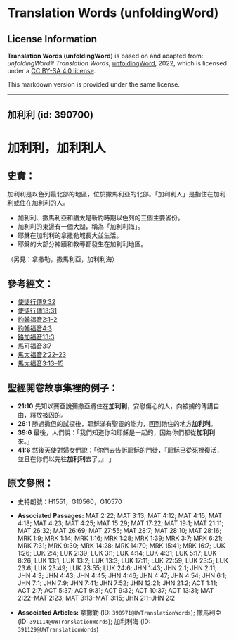 # Translation Words (unfoldingWord)

## License Information

**Translation Words (unfoldingWord)** is based on and adapted from: _unfoldingWord® Translation Words_, [unfoldingWord](https://unfoldingword.org/utw), 2022, which is licensed under a [CC BY-SA 4.0 license](https://creativecommons.org/licenses/by-sa/4.0/legalcode.en).

This markdown version is provided under the same license.



--------------------------------

## 加利利 (id: 390700)

加利利，加利利人
========

史實：
---

加利利是以色列最北部的地區，位於撒馬利亞的北部。「加利利人」是指住在加利利或住在加利利的人。

* 加利利、撒馬利亞和猶太是新約時期以色列的三個主要省份。
* 加利利的東邊有一個大湖，稱為「加利利海」。
* 耶穌在加利利的拿撒勒城長大並生活。
* 耶穌的大部分神蹟和教導都發生在加利利地區。

（另見：拿撒勒，撒馬利亞，加利利海）

參考經文：
-----

* [使徒行傳9:32](https://ref.ly/Acts9:32)
* [使徒行傳13:31](https://ref.ly/Acts13:31)
* [約翰福音2:1–2](https://ref.ly/John2:1-John2:2)
* [約翰福音4:3](https://ref.ly/John4:3)
* [路加福音13:3](https://ref.ly/Luke13:3)
* [馬可福音3:7](https://ref.ly/Mark3:7)
* [馬太福音2:22–23](https://ref.ly/Matt2:22-Matt2:23)
* [馬太福音3:13–15](https://ref.ly/Matt3:13-Matt3:15)

聖經開卷故事集裡的例子：
------------

* **21:10** 先知以賽亞說彌撒亞將住在**加利利**，安慰傷心的人，向被擄的傳講自由，釋放被囚的。
* **26:1** 勝過撒但的試探後，耶穌滿有聖靈的能力，回到祂住的地方**加利利**。
* **39:6** 最後，人們說：「我們知道你和耶穌是一起的，因為你們都從**加利利**來。」
* **41:6** 然後天使對婦女們說：「你們去告訴耶穌的門徒，『耶穌已從死裡復活，並且在你們以先往**加利利**去了。』 」

原文參照：
-----

* 史特朗號：H1551，G10560，G10570

* **Associated Passages:** MAT 2:22; MAT 3:13; MAT 4:12; MAT 4:15; MAT 4:18; MAT 4:23; MAT 4:25; MAT 15:29; MAT 17:22; MAT 19:1; MAT 21:11; MAT 26:32; MAT 26:69; MAT 27:55; MAT 28:7; MAT 28:10; MAT 28:16; MRK 1:9; MRK 1:14; MRK 1:16; MRK 1:28; MRK 1:39; MRK 3:7; MRK 6:21; MRK 7:31; MRK 9:30; MRK 14:28; MRK 14:70; MRK 15:41; MRK 16:7; LUK 1:26; LUK 2:4; LUK 2:39; LUK 3:1; LUK 4:14; LUK 4:31; LUK 5:17; LUK 8:26; LUK 13:1; LUK 13:2; LUK 13:3; LUK 17:11; LUK 22:59; LUK 23:5; LUK 23:6; LUK 23:49; LUK 23:55; LUK 24:6; JHN 1:43; JHN 2:1; JHN 2:11; JHN 4:3; JHN 4:43; JHN 4:45; JHN 4:46; JHN 4:47; JHN 4:54; JHN 6:1; JHN 7:1; JHN 7:9; JHN 7:41; JHN 7:52; JHN 12:21; JHN 21:2; ACT 1:11; ACT 2:7; ACT 5:37; ACT 9:31; ACT 9:32; ACT 10:37; ACT 13:31; MAT 2:22–MAT 2:23; MAT 3:13–MAT 3:15; JHN 2:1–JHN 2:2
* **Associated Articles:** 拿撒勒 (ID: `390971@UWTranslationWords`); 撒馬利亞 (ID: `391114@UWTranslationWords`); 加利利海 (ID: `391129@UWTranslationWords`)

